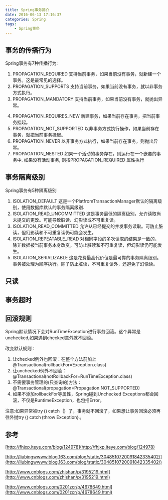 ```yaml
---
title: Spring事务简介
date: 2016-06-13 17:16:37
categories: Spring
tags:
	- Spring事务
---
```


## 事务的传播行为
Spring事务有7种传播行为:

1. PROPAGATION_REQUIRED 支持当前事务，如果当前没有事务，就新建一个事务。这是最常见的选择。
2. PROPAGATION_SUPPORTS 支持当前事务，如果当前没有事务，就以非事务方式执行。
3. PROPAGATION_MANDATORY 支持当前事务，如果当前没有事务，就抛出异常。
<!-- more -->
4. PROPAGATION_REQUIRES_NEW 新建事务，如果当前存在事务，把当前事务挂起。
5. PROPAGATION_NOT_SUPPORTED 以非事务方式执行操作，如果当前存在事务，就把当前事务挂起。 
6. PROPAGATION_NEVER 以非事务方式执行，如果当前存在事务，则抛出异常。
7. PROPAGATION_NESTED 如果一个活动的事务存在，则运行在一个嵌套的事务中. 如果没有活动事务, 则按PROPAGATION_REQUIRED 属性执行 

## 事务隔离级别
Spring事务有5种隔离级别

1. ISOLATION_DEFAULT 这是一个PlatfromTransactionManager默认的隔离级别，使用数据库默认的事务隔离级别.
2. ISOLATION_READ_UNCOMMITTED 这是事务最低的隔离级别，允许读取尚未提交的更改。可能导致脏读、幻影读或不可重复读。
3. ISOLATION_READ_COMMITTED 允许从已经提交的并发事务读取。可防止脏读，但幻影读和不可重复读仍可能会发生。
4. ISOLATION_REPEATABLE_READ 对相同字段的多次读取的结果是一致的，除非数据被当前事务本身改变。可防止脏读和不可重复读，但幻影读仍可能发生。
5. ISOLATION_SERIALIZABLE 这是花费最高代价但是最可靠的事务隔离级别。事务被处理为顺序执行。除了防止脏读，不可重复读外，还避免了幻像读。

## 只读

## 事务超时

## 回滚规则
Spring默认情况下会对RunTimeException进行事务回滚。这个异常是unchecked,如果遇到checked意外就不回滚。

改变默认规则：

1. 让checked例外也回滚：在整个方法前加上 @Transactional(rollbackFor=Exception.class)
2. 让unchecked例外不回滚： @Transactional(notRollbackFor=RunTimeException.class)
3. 不需要事务管理的(只查询的)方法：@Transactional(propagation=Propagation.NOT_SUPPORTED)
4. 如果不添加rollbackFor等属性，Spring碰到Unchecked Exceptions都会回滚，不仅是RuntimeException，也包括Error。
 
注意:如果异常被try｛｝catch｛｝了，事务就不回滚了，如果想让事务回滚必须再往外抛try｛｝catch｛throw Exception｝。
 

## 参考
[http://fhjxp.iteye.com/blog/124978](http://fhjxp.iteye.com/blog/124978)

[http://liubingwwww.blog.163.com/blog/static/3048510720091842335402/](http://liubingwwww.blog.163.com/blog/static/3048510720091842335402/)

[http://www.cnblogs.com/zhishan/p/3195219.html](http://www.cnblogs.com/zhishan/p/3195219.html)

[http://www.cnblogs.com/0201zcr/p/4678649.html](http://www.cnblogs.com/0201zcr/p/4678649.html)